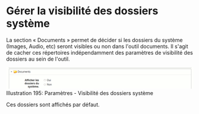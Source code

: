 # Gérer la visibilité des dossiers système

La section « Documents » permet de décider si les dossiers du système \(Images, Audio, etc\) seront visibles ou non dans l'outil documents. Il s'agit de cacher ces répertoires indépendamment des paramètres de visibilité des dossiers au sein de l'outil.

![](../../.gitbook/assets/image271%20%281%29.png)Illustration 195: Paramètres - Visibilité des dossiers système

Ces dossiers sont affichés par défaut.

